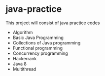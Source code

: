 # java-practice


This project will consist of java practice codes
- Algorithm
- Basic Java Programming
- Collections of Java programming
- Functional programming
- Concurrency programming
- Hackerrank
- Java 8
- Multithread
